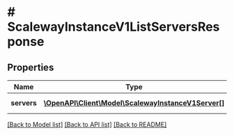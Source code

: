 # # ScalewayInstanceV1ListServersResponse

## Properties

Name | Type | Description | Notes
------------ | ------------- | ------------- | -------------
**servers** | [**\OpenAPI\Client\Model\ScalewayInstanceV1Server[]**](ScalewayInstanceV1Server.md) | List of Instances. | [optional]

[[Back to Model list]](../../README.md#models) [[Back to API list]](../../README.md#endpoints) [[Back to README]](../../README.md)
